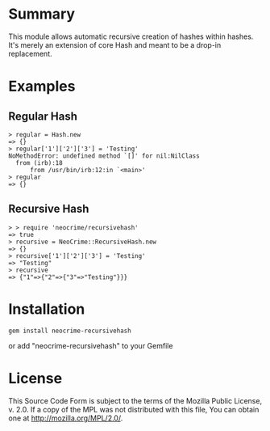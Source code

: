# Summary

This module allows automatic recursive creation of hashes within hashes.
It's merely an extension of core Hash and meant to be a drop-in replacement.

# Examples

## Regular Hash

    > regular = Hash.new
    => {}
    > regular['1']['2']['3'] = 'Testing'
    NoMethodError: undefined method `[]' for nil:NilClass
      from (irb):18
          from /usr/bin/irb:12:in `<main>'
    > regular
    => {}

## Recursive Hash

    > > require 'neocrime/recursivehash'
    => true
    > recursive = NeoCrime::RecursiveHash.new
    => {}
    > recursive['1']['2']['3'] = 'Testing'
    => "Testing"
    > recursive
    => {"1"=>{"2"=>{"3"=>"Testing"}}}

# Installation

    gem install neocrime-recursivehash

or add "neocrime-recursivehash" to your Gemfile

# License

This Source Code Form is subject to the terms of the Mozilla Public
License, v. 2.0. If a copy of the MPL was not distributed with this
file, You can obtain one at http://mozilla.org/MPL/2.0/.
